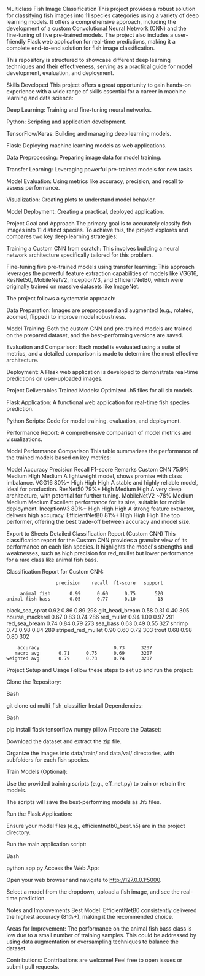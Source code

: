 Multiclass Fish Image Classification
This project provides a robust solution for classifying fish images into 11 species categories using a variety of deep learning models. It offers a comprehensive approach, including the development of a custom Convolutional Neural Network (CNN) and the fine-tuning of five pre-trained models. The project also includes a user-friendly Flask web application for real-time predictions, making it a complete end-to-end solution for fish image classification.

This repository is structured to showcase different deep learning techniques and their effectiveness, serving as a practical guide for model development, evaluation, and deployment.

Skills Developed
This project offers a great opportunity to gain hands-on experience with a wide range of skills essential for a career in machine learning and data science:

Deep Learning: Training and fine-tuning neural networks.

Python: Scripting and application development.

TensorFlow/Keras: Building and managing deep learning models.

Flask: Deploying machine learning models as web applications.

Data Preprocessing: Preparing image data for model training.

Transfer Learning: Leveraging powerful pre-trained models for new tasks.

Model Evaluation: Using metrics like accuracy, precision, and recall to assess performance.

Visualization: Creating plots to understand model behavior.

Model Deployment: Creating a practical, deployed application.

Project Goal and Approach
The primary goal is to accurately classify fish images into 11 distinct species. To achieve this, the project explores and compares two key deep learning strategies:

Training a Custom CNN from scratch: This involves building a neural network architecture specifically tailored for this problem.

Fine-tuning five pre-trained models using transfer learning: This approach leverages the powerful feature extraction capabilities of models like VGG16, ResNet50, MobileNetV2, InceptionV3, and EfficientNetB0, which were originally trained on massive datasets like ImageNet.

The project follows a systematic approach:

Data Preparation: Images are preprocessed and augmented (e.g., rotated, zoomed, flipped) to improve model robustness.

Model Training: Both the custom CNN and pre-trained models are trained on the prepared dataset, and the best-performing versions are saved.

Evaluation and Comparison: Each model is evaluated using a suite of metrics, and a detailed comparison is made to determine the most effective architecture.

Deployment: A Flask web application is developed to demonstrate real-time predictions on user-uploaded images.

Project Deliverables
Trained Models: Optimized .h5 files for all six models.

Flask Application: A functional web application for real-time fish species prediction.

Python Scripts: Code for model training, evaluation, and deployment.

Performance Report: A comprehensive comparison of model metrics and visualizations.

Model Performance Comparison
This table summarizes the performance of the trained models based on key metrics:

Model	Accuracy	Precision	Recall	F1-score	Remarks
Custom CNN	75.9%	Medium	High	Medium	A lightweight model, shows promise with class imbalance.
VGG16	80%+	High	High	High	A stable and highly reliable model, ideal for production.
ResNet50	79%+	High	Medium	High	A very deep architecture, with potential for further tuning.
MobileNetV2	~78%	Medium	Medium	Medium	Excellent performance for its size, suitable for mobile deployment.
InceptionV3	80%+	High	High	High	A strong feature extractor, delivers high accuracy.
EfficientNetB0	81%+	High	High	High	The top performer, offering the best trade-off between accuracy and model size.

Export to Sheets
Detailed Classification Report (Custom CNN)
This classification report for the Custom CNN provides a granular view of its performance on each fish species.  It highlights the model's strengths and weaknesses, such as high precision for red_mullet but lower performance for a rare class like animal fish bass.

Classification Report for Custom CNN:

                      precision    recall  f1-score   support

         animal fish       0.99      0.60      0.75       520
    animal fish bass       0.05      0.77      0.10        13
black_sea_sprat       0.92      0.86      0.89       298
  gilt_head_bream       0.58      0.31      0.40       305
  hourse_mackerel       0.67      0.83      0.74       286
      red_mullet       0.94      1.00      0.97       291
   red_sea_bream       0.74      0.84      0.79       273
        sea_bass       0.63      0.49      0.55       327
          shrimp       0.73      0.98      0.84       289
striped_red_mullet       0.90      0.60      0.72       303
           trout       0.68      0.98      0.80       302

        accuracy                           0.73      3207
       macro avg       0.71      0.75      0.69      3207
    weighted avg       0.79      0.73      0.74      3207
Project Setup and Usage
Follow these steps to set up and run the project:

Clone the Repository:

Bash

git clone <repository-url>
cd multi_fish_classifier
Install Dependencies:

Bash

pip install flask tensorflow numpy pillow
Prepare the Dataset:

Download the dataset and extract the zip file.

Organize the images into data/train/ and data/val/ directories, with subfolders for each fish species.

Train Models (Optional):

Use the provided training scripts (e.g., eff_net.py) to train or retrain the models.

The scripts will save the best-performing models as .h5 files.

Run the Flask Application:

Ensure your model files (e.g., efficientnetb0_best.h5) are in the project directory.

Run the main application script:

Bash

python app.py
Access the Web App:

Open your web browser and navigate to http://127.0.0.1:5000.

Select a model from the dropdown, upload a fish image, and see the real-time prediction.

Notes and Improvements
Best Model: EfficientNetB0 consistently delivered the highest accuracy (81%+), making it the recommended choice.

Areas for Improvement: The performance on the animal fish bass class is low due to a small number of training samples. This could be addressed by using data augmentation or oversampling techniques to balance the dataset.

Contributions: Contributions are welcome! Feel free to open issues or submit pull requests.



